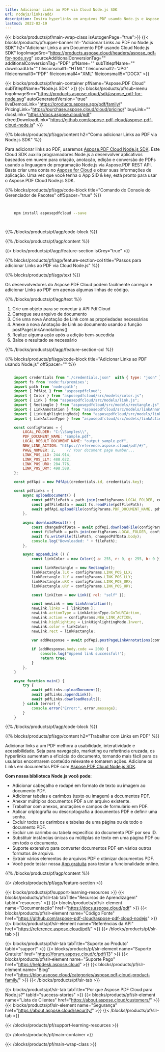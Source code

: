 ```yaml
---
title: Adicionar Links ao PDF via Cloud Node.js SDK
url: nodejs/links/add/
description: Insira hyperlinks em arquivos PDF usando Node.js e Aspose.PDF Cloud SDK.
lastmod: 2022-02-19
---
```


{{< blocks/products/pf/main-wrap-class isAutogenPage="true">}}
{{< blocks/products/pf/upper-banner h1="Adicionar Links ao PDF no Node.js SDK" h2="Adicionar Links a um Documento PDF usando Cloud Node.js SDK" logoImageSrc="https://products.aspose.cloud/headers/aspose_pdf-for-node.svg" sourceAdditionalConversionTag="" additionalConversionTag="PDF" pfName="" subTitlepfName="" downloadUrl="" fileiconsmall1="HTML" fileiconsmall2="JPG" fileiconsmall3="PDF" fileiconsmall4="XML" fileiconsmall5="DOCX" >}}

{{< blocks/products/pf/main-container pfName="Aspose.PDF Cloud" subTitlepfName="Node.js SDK" >}}
{{< blocks/products/pf/sub-menu logoImageSrc="https://products.aspose.cloud/sdk/aspose_pdf-for-node.svg"
autoGeneratedVersion="true"
liveDemosLink="https://products.aspose.app/pdf/family/" PricingLink="https://purchase.aspose.cloud/cloud/pricing/" buyLink="" docsLink="https://docs.aspose.cloud/pdf"  directDownloadLink="https://github.com/aspose-pdf-cloud/aspose-pdf-cloud-node.js" >}}

{{% blocks/products/pf/agp/content h2="Como adicionar Links ao PDF via Node.js SDK" %}}

Para adicionar links ao PDF, usaremos
[Aspose.PDF Cloud Node.js SDK](https://products.aspose.cloud/pdf/nodejs/). Este Cloud SDK auxilia programadores Node.js a desenvolver aplicativos baseados em nuvem para criação, anotação, edição e conversão de PDFs usando a linguagem de programação Node.js via Aspose.PDF REST API. Basta criar uma conta no [Aspose for Cloud](https://dashboard.aspose.cloud/#/apps) e obter suas informações de aplicação. Uma vez que você tenha o App SID & key, está pronto para usar o Aspose.PDF Cloud Node.js SDK.

{{% blocks/products/pf/agp/code-block title="Comando do Console do Gerenciador de Pacotes" offSpacer="true" %}}

```bash

     
    npm install asposepdfcloud --save
     
     

```

{{% /blocks/products/pf/agp/code-block %}}

{{% /blocks/products/pf/agp/content %}}

{{< blocks/products/pf/agp/feature-section isGrey="true" >}}

{{% blocks/products/pf/agp/feature-section-col title="Passos para adicionar Links ao PDF via Cloud Node.js" %}}

{{% blocks/products/pf/agp/text %}}

Os desenvolvedores do Aspose.PDF Cloud podem facilmente carregar e adicionar Links ao PDF em apenas algumas linhas de código.

{{% /blocks/products/pf/agp/text %}}

1. Crie um objeto para se conectar à API Pdf.Cloud
1. Carregue seu arquivo de documento
1. Crie uma nova Anotação de Link com as propriedades necessárias
1. Anexe a nova Anotação de Link ao documento usando a função postPageLinkAnnotations()
1. Realize alguma ação após a adição bem-sucedida
1. Baixe o resultado se necessário

{{% /blocks/products/pf/agp/feature-section-col %}}


{{% blocks/products/pf/agp/code-block title="Adicionar Links ao PDF usando Node.js" offSpacer="" %}}

```js

    import credentials from "./credentials.json"  with { type: "json" };    // json-file in this format: { "id": "*****", "key": "*******" }
    import fs from 'node:fs/promises';
    import path from 'node:path';
    import { PdfApi } from "asposepdfcloud";
    import { Color } from "asposepdfcloud/src/models/color.js";
    import { Link } from "asposepdfcloud/src/models/link.js";
    import { Rectangle } from "asposepdfcloud/src/models/rectangle.js";
    import { LinkAnnotation } from "asposepdfcloud/src/models/linkAnnotation.js";
    import { LinkHighlightingMode} from "asposepdfcloud/src/models/linkHighlightingMode.js";
    import { LinkActionType } from "asposepdfcloud/src/models/linkActionType.js";

    const configParams = {
        LOCAL_FOLDER: "C:\\Samples\\",
        PDF_DOCUMENT_NAME: "sample.pdf",
        LOCAL_RESULT_DOCUMENT_NAME: "output_sample.pdf",
        NEW_LINK_ACTION: "https://reference.aspose.cloud/pdf/#/",
        PAGE_NUMBER: 2,     // Your document page number...
        LINK_POS_LLX: 244.914,
        LINK_POS_LLY: 488.622,
        LINK_POS_URX: 284.776,
        LINK_POS_URY: 498.588,
    };

    const pdfApi = new PdfApi(credentials.id, credentials.key);

    const pdfLinks = {
        async uploadDocument() {
            const pdfFilePath = path.join(configParams.LOCAL_FOLDER, configParams.PDF_DOCUMENT_NAME);
            const pdfFileData = await fs.readFile(pdfFilePath);
            await pdfApi.uploadFile(configParams.PDF_DOCUMENT_NAME, pdfFileData);
        },
        
        async downloadResult() {
            const changedPdfData = await pdfApi.downloadFile(configParams.PDF_DOCUMENT_NAME);
            const filePath = path.join(configParams.LOCAL_FOLDER, configParams.LOCAL_RESULT_DOCUMENT_NAME);
            await fs.writeFile(filePath, changedPdfData.body);
            console.log("Downloaded: " + filePath);
        },

        async appendLink () {
            const linkColor = new Color({ a: 255, r: 0, g: 255, b: 0 });

            const linkRectangle = new Rectangle();
            linkRectangle.lLX = configParams.LINK_POS_LLX;
            linkRectangle.lLY = configParams.LINK_POS_LLY;
            linkRectangle.uRX = configParams.LINK_POS_URX;
            linkRectangle.uRY = configParams.LINK_POS_URY;

            const linkItem = new Link({ rel: "self" });

            const newLink = new LinkAnnotation();
            newLink.links = [ linkItem ];
            newLink.actionType = LinkActionType.GoToURIAction,
            newLink.action = configParams.NEW_LINK_ACTION,
            newLink.highlighting = LinkHighlightingMode.Invert,
            newLink.color = linkColor;
            newLink.rect = linkRectangle;
            
            var addResponse = await pdfApi.postPageLinkAnnotations(configParams.PDF_DOCUMENT_NAME, configParams.PAGE_NUMBER, [ newLink ]);

            if (addResponse.body.code == 200) {
                console.log("Append link successful!");
                return true;
            }
        },
    }

    async function main() {
        try {
            await pdfLinks.uploadDocument();
            await pdfLinks.appendLink();
            await pdfLinks.downloadResult();
        } catch (error) {
            console.error("Error:", error.message);
        }
    }
```

{{% /blocks/products/pf/agp/code-block %}}

{{% blocks/products/pf/agp/content h2="Trabalhar com Links em PDF" %}}

Adicionar links a um PDF melhora a usabilidade, interatividade e acessibilidade. Seja para navegação, marketing ou referência cruzada, os hyperlinks aumentam a eficácia do documento, tornando mais fácil para os usuários encontrarem conteúdo relevante e tomarem ações.
Adicione os Links em documentos PDF com [Aspose.PDF Cloud Node.js SDK](https://products.aspose.cloud/pdf/nodejs/).

**Com nossa biblioteca Node.js você pode:**

+ Adicionar cabeçalho e rodapé em formato de texto ou imagem ao documento PDF.
+ Adicionar tabelas e carimbos (texto ou imagem) a documentos PDF.
+ Anexar múltiplos documentos PDF a um arquivo existente.
+ Trabalhar com anexos, anotações e campos de formulário em PDF.
+ Aplicar criptografia ou descriptografia a documentos PDF e definir uma senha.
+ Excluir todos os carimbos e tabelas de uma página ou de todo o documento PDF.
+ Excluir um carimbo ou tabela específico do documento PDF por seu ID.
+ Substituir instâncias únicas ou múltiplas de texto em uma página PDF ou em todo o documento.
+ Suporte extensivo para converter documentos PDF em vários outros formatos de arquivo.
+ Extrair vários elementos de arquivos PDF e otimizar documentos PDF.
+ Você pode testar nossa [App gratuita](https://products.aspose.app/pdf/family) para testar a funcionalidade online.

{{% /blocks/products/pf/agp/content %}}

{{< /blocks/products/pf/agp/feature-section >}}

{{< blocks/products/pf/support-learning-resources >}}
{{< blocks/products/pf/slr-tab tabTitle="Recursos de Aprendizagem" tabId="resources" >}}
{{< blocks/products/pf/slr-element name="Documentação" href="https://docs.aspose.cloud/pdf" >}}
{{< blocks/products/pf/slr-element name="Código Fonte" href="https://github.com/aspose-pdf-cloud/aspose-pdf-cloud-nodejs" >}}
{{< blocks/products/pf/slr-element name="Referências da API" href="https://reference.aspose.cloud/pdf/" >}}
{{< /blocks/products/pf/slr-tab >}}

{{< blocks/products/pf/slr-tab tabTitle="Suporte ao Produto" tabId="support" >}}
{{< blocks/products/pf/slr-element name="Suporte Gratuito" href="https://forum.aspose.cloud/c/pdf/13" >}}
{{< blocks/products/pf/slr-element name="Suporte Pago" href="https://helpdesk.aspose.cloud" >}}
{{< blocks/products/pf/slr-element name="Blog" href="https://blog.aspose.cloud/categories/aspose.pdf-cloud-product-family/" >}}
{{< /blocks/products/pf/slr-tab >}}

{{< blocks/products/pf/slr-tab tabTitle="Por que Aspose.PDF Cloud para Node.js?" tabId="success-stories" >}}
{{< blocks/products/pf/slr-element name="Lista de Clientes" href="https://about.aspose.cloud/customers/" >}}
{{< blocks/products/pf/slr-element name="Segurança" href="https://about.aspose.cloud/security/" >}}
{{< /blocks/products/pf/slr-tab >}}

{{< /blocks/products/pf/support-learning-resources >}}

<!-- aboutfile Ends -->

{{< /blocks/products/pf/main-container >}}

{{< /blocks/products/pf/main-wrap-class >}}




